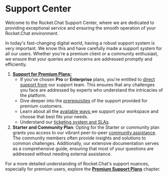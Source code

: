# Support Center

Welcome to the Rocket.Chat Support Center, where we are dedicated to providing exceptional service and ensuring the smooth operation of your Rocket.Chat environment.

In today's fast-changing digital world, having a robust support system is very important. We know this and have carefully made a support system for all our users. Whether you're a premium client or a community enthusiast, we ensure that your queries and concerns are addressed promptly and efficiently.

1. [**Support for Premium Plans**](../../customer-center/rocket.chats-support-structure/premium-support-plans/)[**:**](../../customer-center/rocket.chats-support-structure/premium-support-plans/)
   * If you've chosen **Pro** or **Enterprise** plans, you're entitled to [direct support from](../../customer-center/rocket.chats-support-structure/premium-support-plans/) our support team. This ensures that any challenges you face are addressed by experts who understand the intricacies of the platform.
   * Dive deeper into the [prerequisites](../../customer-center/rocket.chats-support-structure/premium-support-plans/support-prerequisites-and-version-durability.md) of the support provided for premium customers.
   * Learn about all the [available ways ](../../customer-center/rocket.chats-support-structure/premium-support-plans/premium-support-channels.md)we support your workspace and choose that best fits your needs.
   * Understand our [ticketing system and SLAs](../../customer-center/rocket.chats-support-structure/premium-support-plans/our-support-ticket-classification-system-and-slas.md).
2. **Starter and Community Plan**: Opting for the Starter or community plan grants you access to our vibrant peer-to-peer [community assistance](community-resources.md). The community members often provide insights and solutions to common challenges. Additionally, our extensive documentation serves as a comprehensive guide, ensuring that most of your questions are addressed without needing external assistance.

For a more detailed understanding of Rocket.Chat's support nuances, especially for premium users, explore the [**Premium Support Plans**](../../customer-center/rocket.chats-support-structure/premium-support-plans/) chapter.
